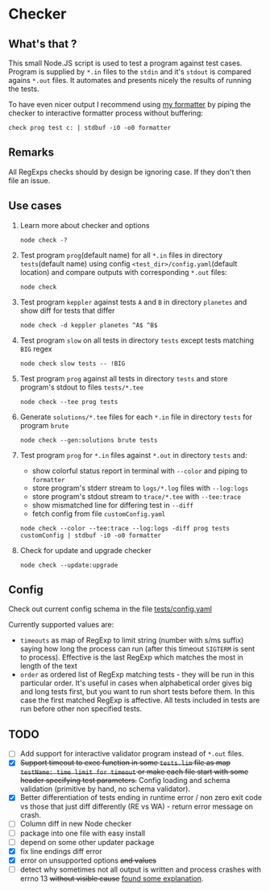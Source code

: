 # Checker

## What's that ?

This small Node.JS script is used to test a program against test cases. Program is supplied by `*.in` files to the `stdin` and it's `stdout` is compared agains `*.out` files. It automates and presents nicely the results of running the tests.

To have even nicer output I recommend using [my formatter](https://github.com/T3sT3ro/T3sT3ro.github.io/tree/master/stuff/formatter) by piping the checker to interactive formatter process without buffering:

```
check prog test c: | stdbuf -i0 -o0 formatter
```

## Remarks

All RegExps checks should by design be ignoring case. If they don't then file an issue.

## Use cases

1. Learn more about checker and options

   ```
   node check -?
   ```

2. Test program `prog`(default name) for all `*.in` files in directory `tests`(default name) using config `<test_dir>/config.yaml`(default location) and compare outputs with corresponding `*.out` files:

    ```
    node check
    ```

3. Test program `keppler` against tests `A` and `B` in directory `planetes` and show diff for tests that differ

    ```
    node check -d keppler planetes ^A$ ^B$ 
    ```

4. Test program `slow` on all tests in directory `tests` except tests matching `BIG` regex

    ```
    node check slow tests -- !BIG
    ```

5. Test program `prog` against all tests in directory `tests` and store program's stdout to files `tests/*.tee`

    ```
    node check --tee prog tests
    ```

6. Generate `solutions/*.tee` files for each `*.in` file in directory `tests` for program `brute`

    ```
    node check --gen:solutions brute tests
    ```

7. Test program `prog` for `*.in` files against `*.out` in directory `tests` and:
   - show colorful status report in terminal with `--color` and piping to `formatter`
   - store program's stderr stream to `logs/*.log` files with `--log:logs`
   - store program's stdout stream to `trace/*.tee` with `--tee:trace`
   - show mismatched line for differing test in `--diff`
   - fetch config from file `customConfig.yaml`

    ```
    node check --color --tee:trace --log:logs -diff prog tests customConfig | stdbuf -i0 -o0 formatter
    ```

8. Check for update and upgrade checker

   ```
   node check --update:upgrade
   ```

## Config

Check out current config schema in the file [tests/config.yaml](tests/config.yaml)

Currently supported values are:

- `timeouts` as map of RegExp to limit string (number with s/ms suffix) saying how long the process can run (after this timeout `SIGTERM` is sent to process). Effective is the last RegExp which matches the most in length of the text
- `order` as ordered list of RegExp matching tests - they will be run in this particular order. It's useful in cases when alphabetical order gives big and long tests first, but you want to run short tests before them. In this case the first matched RegExp is affective. All tests included in tests are run before other non specified tests.

## TODO

- [ ] Add support for interactive validator program instead of `*.out` files.
- [X] ~~Support timeout to exec function in some `tests.lim` file as map `testName: time limit for timeout` or make each file start with some header specifying test parameters.~~ Config loading and schema validation (primitive by hand, no schema validator).
- [X] Better differentiation of tests ending in runtime error / non zero exit code vs those that just diff differently (RE vs WA) - return error message on crash.
- [ ] Column diff in new Node checker
- [ ] package into one file with easy install
- [ ] depend on some other updater package
- [X] fix line endings diff error
- [X] error on unsupported options ~~and values~~
- [ ] detect why sometimes not all output is written and process crashes with errno 13 ~~without visible cause~~ [found some explanation](https://stackoverflow.com/questions/46914025/node-exits-without-error-and-doesnt-await-promise-event-callback/46916601#46916601).
